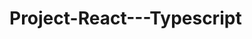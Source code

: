 # Project-React---Typescript

<!-- <ul>
  <li>Настраиваем webpack</li>
  <li>Устанавливаем React последнию версию</li>
  <li>Внедряем TypeScript в приложения</li>
</ul> -->
